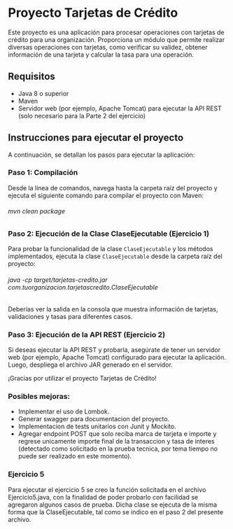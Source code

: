 # Proyecto Tarjetas de Crédito

Este proyecto es una aplicación para procesar operaciones con tarjetas de crédito para una organización. Proporciona un módulo que permite realizar diversas operaciones con tarjetas, como verificar su validez, obtener información de una tarjeta y calcular la tasa para una operación.

## Requisitos

- Java 8 o superior
- Maven
- Servidor web (por ejemplo, Apache Tomcat) para ejecutar la API REST (solo necesario para la Parte 2 del ejercicio)

## Instrucciones para ejecutar el proyecto

A continuación, se detallan los pasos para ejecutar la aplicación:

### Paso 1: Compilación

Desde la línea de comandos, navega hasta la carpeta raíz del proyecto y ejecuta el siguiente comando para compilar el proyecto con Maven:

###### mvn clean package

### Paso 2: Ejecución de la Clase ClaseEjecutable (Ejercicio 1)

Para probar la funcionalidad de la clase `ClaseEjecutable` y los métodos implementados, ejecuta la clase `ClaseEjecutable` desde la carpeta raíz del proyecto:

###### java -cp target/tarjetas-credito.jar com.tuorganizacion.tarjetascredito.ClaseEjecutable

Deberías ver la salida en la consola que muestra información de tarjetas, validaciones y tasas para diferentes casos.

### Paso 3: Ejecución de la API REST (Ejercicio 2)

Si deseas ejecutar la API REST y probarla, asegúrate de tener un servidor web (por ejemplo, Apache Tomcat) configurado para ejecutar la aplicación. Luego, despliega el archivo JAR generado en el servidor.

¡Gracias por utilizar el proyecto Tarjetas de Crédito!

### Posibles mejoras:

- Implementar el uso de Lombok.
- Generar swagger para documentacion del proyecto.
- Implementacion de tests unitarios con Junit y Mockito.
- Agregar endpoint POST que solo reciba marca de tarjeta e importe y regrese unicamente importe final de la transaccion y tasa de interes (detectado como solicitado en la prueba tecnica, por tema tiempo no puede ser realizado en este momento).

### Ejercicio 5

Para ejecutar el ejercicio 5 se creo la función solicitada en el archivo Ejercicio5.java, con la finalidad de poder probarlo con facilidad se agregaron algunos casos de prueba. Dicha clase se ejecuta de la misma forma que la ClaseEjecutable, tal como se indico en el paso 2 del presente archivo.